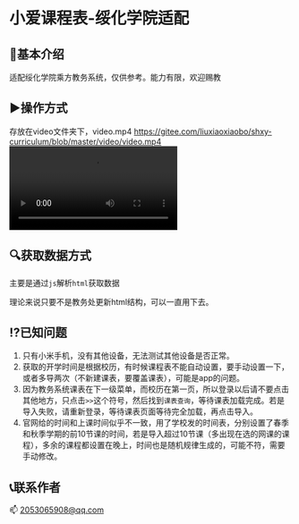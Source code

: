 # 小爱课程表-绥化学院适配

## 🐔基本介绍

适配绥化学院乘方教务系统，仅供参考。能力有限，欢迎赐教

## ▶️操作方式
存放在video文件夹下，video.mp4
https://gitee.com/liuxiaoxiaobo/shxy-curriculum/blob/master/video/video.mp4
<video src='video/video.mp4'><video>


## 🔍获取数据方式

主要是通过`js`解析`html`获取数据

理论来说只要不是教务处更新html结构，可以一直用下去。

## ⁉️已知问题
1. 只有小米手机，没有其他设备，无法测试其他设备是否正常。
2. 获取的开学时间是根据校历，有时候课程表不能自动设置，要手动设置一下，或者多导两次（不新建课表，要覆盖课表），可能是app的问题。
3. 因为教务系统课表在下一级菜单，而校历在第一页，所以登录以后请不要点击其他地方，只点击`>>`这个符号，然后找到`课表查询`，等待课表加载完成。若是导入失败，请重新登录，等待课表页面等待完全加载，再点击导入。
4. 官网给的时间和上课时间似乎不一致，用了学校发的时间表，分别设置了春季和秋季学期的前10节课的时间，若是导入超过10节课（多出现在选的网课的课程），多余的课程都设置在晚上，时间也是随机规律生成的，可能不符，需要手动修改。
## 📞联系作者
📫 2053065908@qq.com

